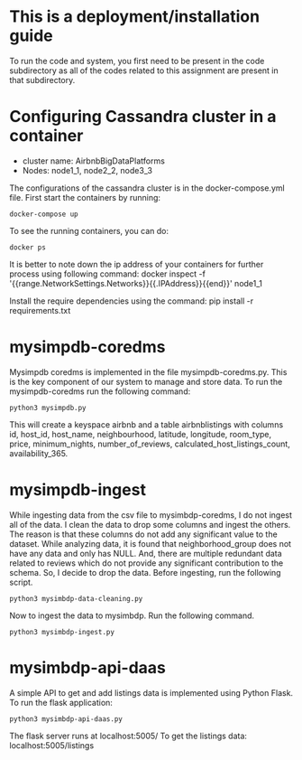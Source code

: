# This is a deployment/installation guide

To run the code and system, you first need to be present in the code subdirectory as all of the codes related to this assignment are present in that subdirectory.

# Configuring Cassandra cluster in a container

- cluster name: AirbnbBigDataPlatforms
- Nodes: node1_1, node2_2, node3_3

The configurations of the cassandra cluster is in the docker-compose.yml file. First start the containers by running:

	docker-compose up

To see the running containers, you can do:

	docker ps

It is better to note down the ip address of your containers for further process using following command:
	docker inspect -f '{{range.NetworkSettings.Networks}}{{.IPAddress}}{{end}}' node1_1

Install the require dependencies using the command:
	pip install -r requirements.txt

# mysimpdb-coredms

Mysimpdb coredms is implemented in the file mysimpdb-coredms.py. This is the key component of our system to manage and store data. To run the mysimpdb-coredms run the following command:

	python3 mysimpdb.py

This will create a keyspace airbnb and a table airbnblistings with columns id, host_id, host_name, neighbourhood, latitude, longitude, room_type, price, minimum_nights, number_of_reviews, calculated_host_listings_count, availability_365.

# mysimpdb-ingest

While ingesting data from the csv file to mysimbdp-coredms, I do not ingest all of the data. I clean the data to drop some columns and ingest the others. The reason is that these columns do not add any significant value to the dataset. While analyzing data, it is found that neighborhood_group does not have any data and only has NULL. And, there are multiple redundant data related to reviews which do not provide any significant contribution to the schema. So, I decide to drop the data. Before ingesting, run the following script. 

	python3 mysimbdp-data-cleaning.py

Now to ingest the data to mysimbdp. Run the following command. 

	python3 mysimbdp-ingest.py

# mysimbdp-api-daas

A simple API to get and add listings data is implemented using Python Flask. To run the flask application:

	python3 mysimbdp-api-daas.py

The flask server runs at localhost:5005/
To get the listings data: localhost:5005/listings